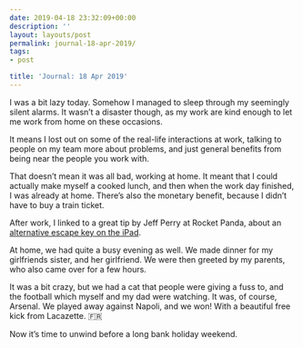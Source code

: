 ```yaml
---
date: 2019-04-18 23:32:09+00:00
description: ''
layout: layouts/post
permalink: journal-18-apr-2019/
tags:
- post

title: 'Journal: 18 Apr 2019'
---
```


<p>I was a bit lazy today. Somehow I managed to sleep through my seemingly silent alarms. It wasn’t a disaster though, as my work are kind enough to let me work from home on these occasions.</p>
<p>It means I lost out on some of the real-life interactions at work, talking to people on my team more about problems, and just general benefits from being near the people you work with.</p>
<p>That doesn’t mean it was all bad, working at home. It meant that I could actually make myself a cooked lunch, and then when the work day finished, I was already at home. There’s also the monetary benefit, because I didn’t have to buy a train ticket.</p>
<p>After work, I linked to a great tip by Jeff Perry at Rocket Panda, about an <a href="https://chrishannah.me/the-escape-key-on-ipad/">alternative escape key on the iPad</a>.</p>
<p>At home, we had quite a busy evening as well. We made dinner for my girlfriends sister, and her girlfriend. We were then greeted by my parents, who also came over for a few hours.</p>
<p>It was a bit crazy, but we had a cat that people were giving a fuss to, and the football which myself and my dad were watching. It was, of course, Arsenal. We played away against Napoli, and we won! With a beautiful free kick from Lacazette. 🇫🇷</p>
<p>Now it’s time to unwind before a long bank holiday weekend.</p>
